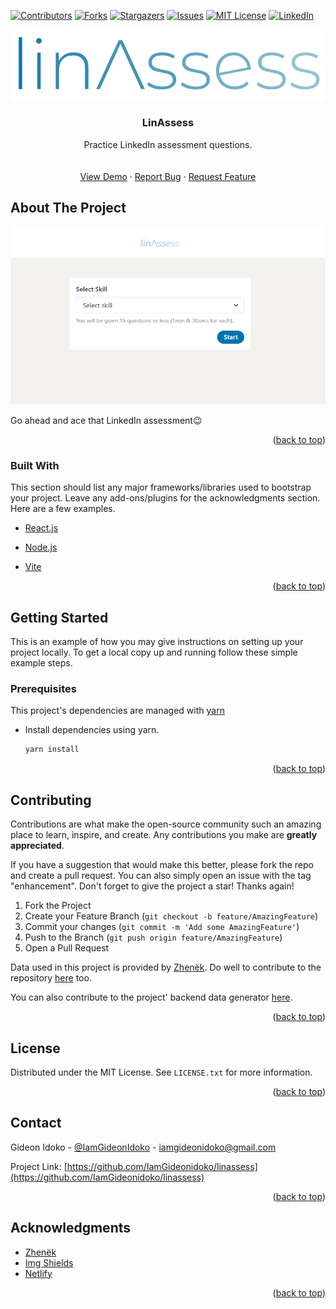 <div id="top"></div>

[![Contributors][contributors-shield]][contributors-url]
[![Forks][forks-shield]][forks-url]
[![Stargazers][stars-shield]][stars-url]
[![Issues][issues-shield]][issues-url]
[![MIT License][license-shield]][license-url]
[![LinkedIn][linkedin-shield]][linkedin-url]



<!-- PROJECT LOGO -->

<div align="center">
  <a href="https://github.com/IamGideonIdoko/linassess">
    <img src="images/linassess-logo.png" alt="Logo">
  </a>
  <h3 align="center">LinAssess</h3>
  <p align="center">
    Practice LinkedIn assessment questions.
    <br />
    <br />
    <br />
    <a href="https://linassess.netlify.app">View Demo</a>
    ·
    <a href="https://github.com/IamGideonIdoko/linassess/issues">Report Bug</a>
    ·
    <a href="https://github.com/IamGideonIdoko/linassess/issues">Request Feature</a>
  </p>
</div>




<!-- ABOUT THE PROJECT -->

## About The Project

[![Product Name Screen Shot][product-screenshot]](https://example.com)

Go ahead and ace that LinkedIn assessment😉

<p align="right">(<a href="#top">back to top</a>)</p>



### Built With

This section should list any major frameworks/libraries used to bootstrap your project. Leave any add-ons/plugins for the acknowledgments section. Here are a few examples.

* [React.js](https://reactjs.org/)

* [Node.js](https://nodejs.org/)

* [Vite](https://vitejs.dev)

  

<p align="right">(<a href="#top">back to top</a>)</p>



<!-- GETTING STARTED -->
## Getting Started

This is an example of how you may give instructions on setting up your project locally.
To get a local copy up and running follow these simple example steps.

### Prerequisites

This project's dependencies are managed with [yarn](https://yarnpkg.com)
* Install dependencies using yarn.
  ```sh
  yarn install
  ```

<p align="right">(<a href="#top">back to top</a>)</p>



<!-- CONTRIBUTING -->

## Contributing

Contributions are what make the open-source community such an amazing place to learn, inspire, and create. Any contributions you make are **greatly appreciated**.

If you have a suggestion that would make this better, please fork the repo and create a pull request. You can also simply open an issue with the tag "enhancement".
Don't forget to give the project a star! Thanks again!

1. Fork the Project
2. Create your Feature Branch (`git checkout -b feature/AmazingFeature`)
3. Commit your changes (`git commit -m 'Add some AmazingFeature'`)
4. Push to the Branch (`git push origin feature/AmazingFeature`)
5. Open a Pull Request

Data used in this project is provided by [Zhenëk](https://github.com/Ebazhanov). Do well to contribute to the repository [here](https://github.com/Ebazhanov/linkedin-skill-assessments-quizzes) too. 

You can also contribute to the project' backend data generator [here](https://github.com/IamGideonIdoko/linassess-data-gen).

<p align="right">(<a href="#top">back to top</a>)</p>



<!-- LICENSE -->

## License

Distributed under the MIT License. See `LICENSE.txt` for more information.

<p align="right">(<a href="#top">back to top</a>)</p>



<!-- CONTACT -->

## Contact

Gideon Idoko - [@IamGideonIdoko](https://twitter.com/IamGideonIdoko) - iamgideonidoko@gmail.com

Project Link: [https://github.com/IamGideonidoko/linassess](https://github.com/IamGideonidoko/linassess)

<p align="right">(<a href="#top">back to top</a>)</p>



<!-- ACKNOWLEDGMENTS -->
## Acknowledgments

* [Zhenëk](https://github.com/Ebazhanov)
* [Img Shields](https://shields.io)
* [Netlify](https://www.netlify.com)

<p align="right">(<a href="#top">back to top</a>)</p>



<!-- MARKDOWN LINKS & IMAGES -->
<!-- https://www.markdownguide.org/basic-syntax/#reference-style-links -->

[contributors-shield]: https://img.shields.io/github/contributors/IamGideonIdoko/linassess.svg?style=for-the-badge
[contributors-url]: https://github.com/IamGideonIdoko/linassess/graphs/contributors
[forks-shield]: https://img.shields.io/github/forks/IamGideonIdoko/linassess.svg?style=for-the-badge
[forks-url]: https://github.com/IamGideonIdoko/linassess/network/members
[stars-shield]: https://img.shields.io/github/stars/IamGideonIdoko/linassess.svg?style=for-the-badge
[stars-url]: https://github.com/IamGideonIdoko/linassess/stargazers
[issues-shield]: https://img.shields.io/github/issues/IamGideonIdoko/linassess.svg?style=for-the-badge
[issues-url]: https://github.com/IamGideonIdoko/linassess/issues
[license-shield]: https://img.shields.io/github/license/IamGideonIdoko/linassess.svg?style=for-the-badge
[license-url]: https://github.com/IamGideonIdoko/linassess/blob/master/LICENSE.txt
[linkedin-shield]: https://img.shields.io/badge/-LinkedIn-black.svg?style=for-the-badge&logo=linkedin&colorB=555
[linkedin-url]: https://linkedin.com/in/IamGideonIdoko
[product-screenshot]: images/linassess-app.PNG
